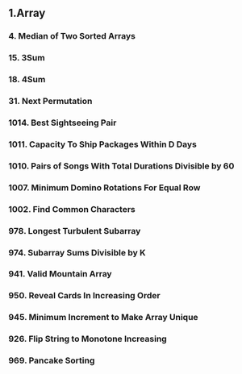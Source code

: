 ## 1.Array
### 4. Median of Two Sorted Arrays
### 15. 3Sum
### 18. 4Sum
### 31. Next Permutation
### 1014. Best Sightseeing Pair
### 1011. Capacity To Ship Packages Within D Days
### 1010. Pairs of Songs With Total Durations Divisible by 60
### 1007. Minimum Domino Rotations For Equal Row
### 1002. Find Common Characters
### 978. Longest Turbulent Subarray
### 974. Subarray Sums Divisible by K
### 941. Valid Mountain Array
### 950. Reveal Cards In Increasing Order
### 945. Minimum Increment to Make Array Unique
### 926. Flip String to Monotone Increasing
### 969. Pancake Sorting
### 
